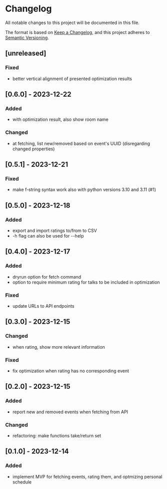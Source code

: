 # Changelog

All notable changes to this project will be documented in this file.

The format is based on [Keep a Changelog](https://keepachangelog.com/en/1.0.0/),
and this project adheres to [Semantic Versioning](https://semver.org/spec/v2.0.0.html).

## [unreleased]
### Fixed
- better vertical alignment of presented optimization results

## [0.6.0] - 2023-12-22
### Added
- with optimization result, also show room name
### Changed
- at fetching, list new/removed based on event's UUID (disregarding changed properties)

## [0.5.1] - 2023-12-21
### Fixed
- make f-string syntax work also with python versions 3.10 and 3.11 (#1)

## [0.5.0] - 2023-12-18
### Added
- export and import ratings to/from to CSV
- -h flag can also be used for --help

## [0.4.0] - 2023-12-17
### Added
- dryrun option for fetch command
- option to require minimum rating for talks to be included in optimization
### Fixed
- update URLs to API endpoints

## [0.3.0] - 2023-12-15
### Changed
- when rating, show more relevant information
### Fixed
- fix optimization when rating has no corresponding event

## [0.2.0] - 2023-12-15
### Added
- report new and removed events when fetching from API
### Changed
- refactoring: make functions take/return set

## [0.1.0] - 2023-12-14
### Added
- implement MVP for fetching events, rating them, and optmizing personal schedule
